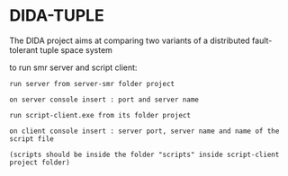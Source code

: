# DIDA-TUPLE

The DIDA project aims at comparing two variants of a distributed fault-tolerant tuple space system


to run smr server and script client:

	run server from server-smr folder project

	on server console insert : port and server name

	run script-client.exe from its folder project

	on client console insert : server port, server name and name of the script file

	(scripts should be inside the folder "scripts" inside script-client project folder)

